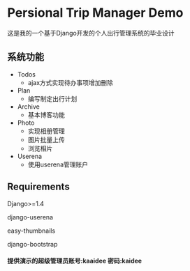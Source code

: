 Persional Trip Manager Demo
========

这是我的一个基于Django开发的个人出行管理系统的毕业设计

## 系统功能

* Todos
	* ajax方式实现待办事项增加删除
* Plan
	* 编写制定出行计划
* Archive
	* 基本博客功能
* Photo
	* 实现相册管理
	* 图片批量上传
	* 浏览相片
* Userena
	* 使用userena管理账户

## Requirements

Django>=1.4

django-userena

easy-thumbnails

django-bootstrap

#### 提供演示的超级管理员账号:kaaidee 密码:kaidee